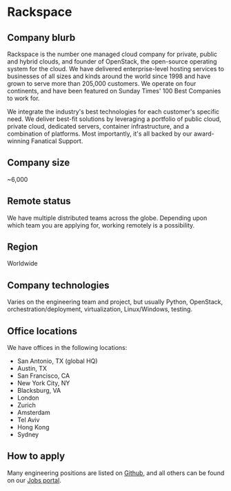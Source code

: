 # Rackspace

## Company blurb

Rackspace is the number one managed cloud company for private, public and
hybrid clouds, and founder of OpenStack, the open-source operating system for
the cloud. We have delivered enterprise-level hosting services to businesses
of all sizes and kinds around the world since 1998 and have grown to serve
more than 205,000 customers. We operate on four continents, and have been
featured on Sunday Times' 100 Best Companies to work for.

We integrate the industry's best technologies for each customer's specific
need. We deliver best-fit solutions by leveraging a portfolio of public
cloud, private cloud, dedicated servers, container infrastructure, and a
combination of platforms. Most importantly, it's all backed by our
award-winning Fanatical Support.

## Company size

~6,000

## Remote status

We have multiple distributed teams across the globe. Depending upon which team
you are applying for, working remotely is a possibility.

## Region

Worldwide

## Company technologies

Varies on the engineering team and project, but usually Python, OpenStack,
orchestration/deployment, virtualization, Linux/Windows, testing.

## Office locations

We have offices in the following locations:

- San Antonio, TX (global HQ)
- Austin, TX
- San Francisco, CA
- New York City, NY
- Blacksburg, VA
- London
- Zurich
- Amsterdam
- Tel Aviv
- Hong Kong
- Sydney

## How to apply

Many engineering positions are listed on [Github](https://github.com/rackspace/rackspace_jobs),
and all others can be found on our [Jobs portal](http://rackspace.jobs/).
